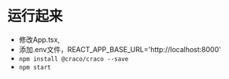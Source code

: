 # 运行起来
- 修改App.tsx, <BrowserRouter basename="/">
- 添加.env文件，REACT_APP_BASE_URL='http://localhost:8000'
- `npm install @craco/craco --save`
- `npm start`
